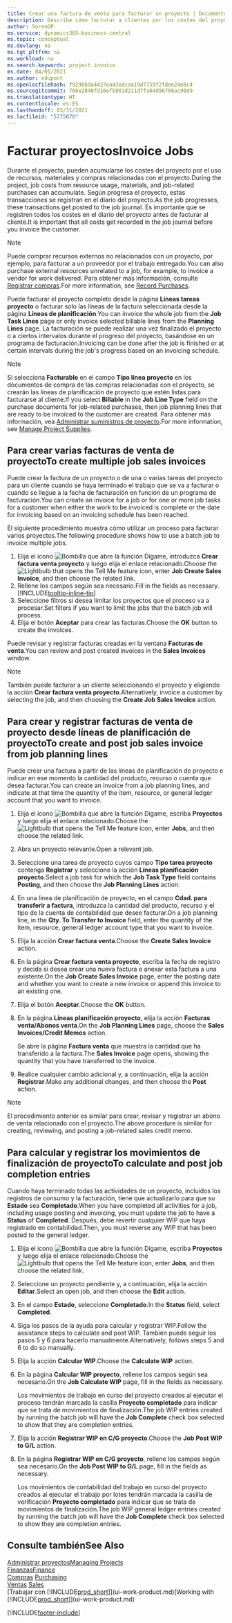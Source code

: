 ```yaml
---
title: Crear una factura de venta para facturar un proyecto | Documentos de Microsoft
description: Describe cómo facturar a clientes por los costes del proyecto a medida que progresa un proyecto.
author: SorenGP
ms.service: dynamics365-business-central
ms.topic: conceptual
ms.devlang: na
ms.tgt_pltfrm: na
ms.workload: na
ms.search.keywords: project invoice
ms.date: 04/01/2021
ms.author: edupont
ms.openlocfilehash: f9290bda4437ea43edcaa19d7759f2fdee24e8c4
ms.sourcegitcommit: 766e2840fd16efb901d211d7fa64d96766ac99d9
ms.translationtype: HT
ms.contentlocale: es-ES
ms.lasthandoff: 03/31/2021
ms.locfileid: "5775070"
---
```

# <a name="invoice-jobs"></a><span data-ttu-id="2d6c6-103">Facturar proyectos</span><span class="sxs-lookup"><span data-stu-id="2d6c6-103">Invoice Jobs</span></span>
<span data-ttu-id="2d6c6-104">Durante el proyecto, pueden acumularse los costes del proyecto por el uso de recursos, materiales y compras relacionadas con el proyecto.</span><span class="sxs-lookup"><span data-stu-id="2d6c6-104">During the project, job costs from resource usage, materials, and job-related purchases can accumulate.</span></span> <span data-ttu-id="2d6c6-105">Según progresa el proyecto, estas transacciones se registran en el diario del proyecto.</span><span class="sxs-lookup"><span data-stu-id="2d6c6-105">As the job progresses, these transactions get posted to the job journal.</span></span> <span data-ttu-id="2d6c6-106">Es importante que se registren todos los costes en el diario del proyecto antes de facturar al cliente.</span><span class="sxs-lookup"><span data-stu-id="2d6c6-106">It is important that all costs get recorded in the job journal before you invoice the customer.</span></span>

> [!NOTE]
> <span data-ttu-id="2d6c6-107">Puede comprar recursos externos no relacionados con un proyecto, por ejemplo, para facturar a un proveedor por el trabajo entregado.</span><span class="sxs-lookup"><span data-stu-id="2d6c6-107">You can also purchase external resources unrelated to a job, for example, to invoice a vendor for work delivered.</span></span> <span data-ttu-id="2d6c6-108">Para obtener más información, consulte [Registrar compras](purchasing-how-record-purchases.md).</span><span class="sxs-lookup"><span data-stu-id="2d6c6-108">For more information, see [Record Purchases](purchasing-how-record-purchases.md).</span></span>

<span data-ttu-id="2d6c6-109">Puede facturar el proyecto completo desde la página **Líneas tareas proyecto** o facturar solo las líneas de la factura seleccionada desde la página **Líneas de planificación**.</span><span class="sxs-lookup"><span data-stu-id="2d6c6-109">You can invoice the whole job from the **Job Task Lines** page or only invoice selected billable lines from the **Planning Lines** page.</span></span> <span data-ttu-id="2d6c6-110">La facturación se puede realizar una vez finalizado el proyecto o a ciertos intervalos durante el progreso del proyecto, basándose en un programa de facturación.</span><span class="sxs-lookup"><span data-stu-id="2d6c6-110">Invoicing can be done after the job is finished or at certain intervals during the job's progress based on an invoicing schedule.</span></span>

> [!NOTE]  
> <span data-ttu-id="2d6c6-111">Si selecciona **Facturable** en el campo **Tipo línea proyecto** en los documentos de compra de las compras relacionadas con el proyecto, se crearán las líneas de planificación de proyecto que estén listas para facturarse al cliente.</span><span class="sxs-lookup"><span data-stu-id="2d6c6-111">If you select **Billable** in the **Job Line Type** field on the purchase documents for job-related purchases, then job planning lines that are ready to be invoiced to the customer are created.</span></span> <span data-ttu-id="2d6c6-112">Para obtener más información, vea [Administrar suministros de proyecto](projects-how-manage-project-supplies.md).</span><span class="sxs-lookup"><span data-stu-id="2d6c6-112">For more information, see [Manage Project Supplies](projects-how-manage-project-supplies.md).</span></span>

## <a name="to-create-multiple-job-sales-invoices"></a><span data-ttu-id="2d6c6-113">Para crear varias facturas de venta de proyecto</span><span class="sxs-lookup"><span data-stu-id="2d6c6-113">To create multiple job sales invoices</span></span>
<span data-ttu-id="2d6c6-114">Puede crear la factura de un proyecto o de una o varias tareas del proyecto para un cliente cuando se haya terminado el trabajo que se va a facturar o cuando se llegue a la fecha de facturación en función de un programa de facturación.</span><span class="sxs-lookup"><span data-stu-id="2d6c6-114">You can create an invoice for a job or for one or more job tasks for a customer when either the work to be invoiced is complete or the date for invoicing based on an invoicing schedule has been reached.</span></span>

<span data-ttu-id="2d6c6-115">El siguiente procedimiento muestra cómo utilizar un proceso para facturar varios proyectos.</span><span class="sxs-lookup"><span data-stu-id="2d6c6-115">The following procedure shows how to use a batch job to invoice multiple jobs.</span></span>  

1. <span data-ttu-id="2d6c6-116">Elija el icono ![Bombilla que abre la función Dígame](media/ui-search/search_small.png "Dígame qué desea hacer"), introduzca **Crear factura venta proyecto** y luego elija el enlace relacionado.</span><span class="sxs-lookup"><span data-stu-id="2d6c6-116">Choose the ![Lightbulb that opens the Tell Me feature](media/ui-search/search_small.png "Tell me what you want to do") icon, enter **Job Create Sales Invoice**, and then choose the related link.</span></span>  
2. <span data-ttu-id="2d6c6-117">Rellene los campos según sea necesario.</span><span class="sxs-lookup"><span data-stu-id="2d6c6-117">Fill in the fields as necessary.</span></span> [!INCLUDE[tooltip-inline-tip](includes/tooltip-inline-tip_md.md)]
3. <span data-ttu-id="2d6c6-118">Seleccione filtros si desea limitar los proyectos que el proceso va a procesar.</span><span class="sxs-lookup"><span data-stu-id="2d6c6-118">Set filters if you want to limit the jobs that the batch job will process.</span></span>
4. <span data-ttu-id="2d6c6-119">Elija el botón **Aceptar** para crear las facturas.</span><span class="sxs-lookup"><span data-stu-id="2d6c6-119">Choose the **OK** button to create the invoices.</span></span>  

<span data-ttu-id="2d6c6-120">Puede revisar y registrar facturas creadas en la ventana **Facturas de venta**.</span><span class="sxs-lookup"><span data-stu-id="2d6c6-120">You can review and post created invoices in the **Sales Invoices** window.</span></span>

> [!NOTE]
> <span data-ttu-id="2d6c6-121">También puede facturar a un cliente seleccionando el proyecto y eligiendo la acción **Crear factura venta proyecto**.</span><span class="sxs-lookup"><span data-stu-id="2d6c6-121">Alternatively, invoice a customer by selecting the job, and then choosing the **Create Job Sales Invoice** action.</span></span> 

## <a name="to-create-and-post-job-sales-invoice-from-job-planning-lines"></a><span data-ttu-id="2d6c6-122">Para crear y registrar facturas de venta de proyecto desde líneas de planificación de proyecto</span><span class="sxs-lookup"><span data-stu-id="2d6c6-122">To create and post job sales invoice from job planning lines</span></span>
<span data-ttu-id="2d6c6-123">Puede crear una factura a partir de las líneas de planificación de proyecto e indicar en ese momento la cantidad del producto, recurso o cuenta que desea facturar.</span><span class="sxs-lookup"><span data-stu-id="2d6c6-123">You can create an invoice from a job planning lines, and indicate at that time the quantity of the item, resource, or general ledger account that you want to invoice.</span></span>

1. <span data-ttu-id="2d6c6-124">Elija el icono ![Bombilla que abre la función Dígame](media/ui-search/search_small.png "Dígame qué desea hacer"), escriba **Proyectos** y luego elija el enlace relacionado.</span><span class="sxs-lookup"><span data-stu-id="2d6c6-124">Choose the ![Lightbulb that opens the Tell Me feature](media/ui-search/search_small.png "Tell me what you want to do") icon, enter **Jobs**, and then choose the related link.</span></span>
2. <span data-ttu-id="2d6c6-125">Abra un proyecto relevante.</span><span class="sxs-lookup"><span data-stu-id="2d6c6-125">Open a relevant job.</span></span>
3. <span data-ttu-id="2d6c6-126">Seleccione una tarea de proyecto cuyos campo **Tipo tarea proyecto** contenga **Registrar** y seleccione la acción **Líneas planificación proyecto**.</span><span class="sxs-lookup"><span data-stu-id="2d6c6-126">Select a job task for which the **Job Task Type** field contains **Posting**, and then choose the **Job Planning Lines** action.</span></span>  
4. <span data-ttu-id="2d6c6-127">En una línea de planificación de proyecto, en el campo **Cdad. para transferir a factura**, introduzca la cantidad del producto, recurso y el tipo de la cuenta de contabilidad que desee facturar.</span><span class="sxs-lookup"><span data-stu-id="2d6c6-127">On a job planning line, in the **Qty. To Transfer to Invoice** field, enter the quantity of the item, resource, general ledger account type that you want to invoice.</span></span>  
5. <span data-ttu-id="2d6c6-128">Elija la acción **Crear factura venta**.</span><span class="sxs-lookup"><span data-stu-id="2d6c6-128">Choose the **Create Sales Invoice** action.</span></span>
6. <span data-ttu-id="2d6c6-129">En la página **Crear factura venta proyecto**, escriba la fecha de registro y decida si desea crear una nueva factura o anexar esta factura a una existente.</span><span class="sxs-lookup"><span data-stu-id="2d6c6-129">On the **Job Create Sales Invoice** page, enter the posting date and whether you want to create a new invoice or append this invoice to an existing one.</span></span>
7. <span data-ttu-id="2d6c6-130">Elija el botón **Aceptar**.</span><span class="sxs-lookup"><span data-stu-id="2d6c6-130">Choose the **OK** button.</span></span>  
8. <span data-ttu-id="2d6c6-131">En la página **Líneas planificación proyecto**, elija la acción **Facturas venta/Abonos venta**.</span><span class="sxs-lookup"><span data-stu-id="2d6c6-131">On the **Job Planning Lines** page, choose the **Sales Invoices/Credit Memos** action.</span></span>

    <span data-ttu-id="2d6c6-132">Se abre la página **Factura venta** que muestra la cantidad que ha transferido a la factura.</span><span class="sxs-lookup"><span data-stu-id="2d6c6-132">The **Sales Invoice** page opens, showing the quantity that you have transferred to the invoice.</span></span>
9. <span data-ttu-id="2d6c6-133">Realice cualquier cambio adicional y, a continuación, elija la acción **Registrar**.</span><span class="sxs-lookup"><span data-stu-id="2d6c6-133">Make any additional changes, and then choose the **Post** action.</span></span>

> [!NOTE]  
>   <span data-ttu-id="2d6c6-134">El procedimiento anterior es similar para crear, revisar y registrar un abono de venta relacionado con el proyecto.</span><span class="sxs-lookup"><span data-stu-id="2d6c6-134">The above procedure is similar for creating, reviewing, and posting a job-related sales credit memo.</span></span>

## <a name="to-calculate-and-post-job-completion-entries"></a><span data-ttu-id="2d6c6-135">Para calcular y registrar los movimientos de finalización de proyecto</span><span class="sxs-lookup"><span data-stu-id="2d6c6-135">To calculate and post job completion entries</span></span>
<span data-ttu-id="2d6c6-136">Cuando haya terminado todas las actividades de un proyecto, incluidos los registros de consumo y la facturación, tiene que actualizarlo para que su **Estado** sea **Completado**.</span><span class="sxs-lookup"><span data-stu-id="2d6c6-136">When you have completed all activities for a job, including usage posting and invoicing, you must update the job to have a **Status** of **Completed**.</span></span> <span data-ttu-id="2d6c6-137">Después, debe revertir cualquier WIP que haya registrado en contabilidad.</span><span class="sxs-lookup"><span data-stu-id="2d6c6-137">Then, you must reverse any WIP that has been posted to the general ledger.</span></span>

1. <span data-ttu-id="2d6c6-138">Elija el icono ![Bombilla que abre la función Dígame](media/ui-search/search_small.png "Dígame qué desea hacer"), escriba **Proyectos** y luego elija el enlace relacionado.</span><span class="sxs-lookup"><span data-stu-id="2d6c6-138">Choose the ![Lightbulb that opens the Tell Me feature](media/ui-search/search_small.png "Tell me what you want to do") icon, enter **Jobs**, and then choose the related link.</span></span>  
2. <span data-ttu-id="2d6c6-139">Seleccione un proyecto pendiente y, a continuación, elija la acción **Editar**.</span><span class="sxs-lookup"><span data-stu-id="2d6c6-139">Select an open job, and then choose the **Edit** action.</span></span>
3. <span data-ttu-id="2d6c6-140">En el campo **Estado**, seleccione **Completado**.</span><span class="sxs-lookup"><span data-stu-id="2d6c6-140">In the **Status** field, select **Completed**.</span></span>
4. <span data-ttu-id="2d6c6-141">Siga los pasos de la ayuda para calcular y registrar WIP.</span><span class="sxs-lookup"><span data-stu-id="2d6c6-141">Follow the assistance steps to calculate and post WIP.</span></span> <span data-ttu-id="2d6c6-142">También puede seguir los pasos 5 y 6 para hacerlo manualmente.</span><span class="sxs-lookup"><span data-stu-id="2d6c6-142">Alternatively, follows steps 5 and 6 to do so manually.</span></span>  
5. <span data-ttu-id="2d6c6-143">Elija la acción **Calcular WIP**.</span><span class="sxs-lookup"><span data-stu-id="2d6c6-143">Choose the **Calculate WIP** action.</span></span>
6. <span data-ttu-id="2d6c6-144">En la página **Calcular WIP proyecto**, rellene los campos según sea necesario.</span><span class="sxs-lookup"><span data-stu-id="2d6c6-144">On the **Job Calculate WIP** page, fill in the fields as necessary.</span></span>  

     <span data-ttu-id="2d6c6-145">Los movimientos de trabajo en curso del proyecto creados al ejecutar el proceso tendrán marcada la casilla **Proyecto completado** para indicar que se trata de movimientos de finalización.</span><span class="sxs-lookup"><span data-stu-id="2d6c6-145">The job WIP entries created by running the batch job will have the **Job Complete** check box selected to show that they are completion entries.</span></span>  
7. <span data-ttu-id="2d6c6-146">Elija la acción **Registrar WIP en C/G proyecto**.</span><span class="sxs-lookup"><span data-stu-id="2d6c6-146">Choose the **Job Post WIP to G/L** action.</span></span>
8. <span data-ttu-id="2d6c6-147">En la página **Registrar WIP en C/G proyecto**, rellene los campos según sea necesario.</span><span class="sxs-lookup"><span data-stu-id="2d6c6-147">On the **Job Post WIP to G/L** page, fill in the fields as necessary.</span></span>  

     <span data-ttu-id="2d6c6-148">Los movimientos de contabilidad del trabajo en curso del proyecto creados al ejecutar el trabajo por lotes tendrán marcada la casilla de verificación **Proyecto completado** para indicar que se trata de movimientos de finalización.</span><span class="sxs-lookup"><span data-stu-id="2d6c6-148">The job WIP general ledger entries created by running the batch job will have the **Job Complete** check box selected to show they are completion entries.</span></span>

## <a name="see-also"></a><span data-ttu-id="2d6c6-149">Consulte también</span><span class="sxs-lookup"><span data-stu-id="2d6c6-149">See Also</span></span>
[<span data-ttu-id="2d6c6-150">Administrar proyectos</span><span class="sxs-lookup"><span data-stu-id="2d6c6-150">Managing Projects</span></span>](projects-manage-projects.md)  
[<span data-ttu-id="2d6c6-151">Finanzas</span><span class="sxs-lookup"><span data-stu-id="2d6c6-151">Finance</span></span>](finance.md)  
<span data-ttu-id="2d6c6-152">[Compras](purchasing-manage-purchasing.md)       </span><span class="sxs-lookup"><span data-stu-id="2d6c6-152">[Purchasing](purchasing-manage-purchasing.md)       </span></span>  
<span data-ttu-id="2d6c6-153">[Ventas](sales-manage-sales.md)    </span><span class="sxs-lookup"><span data-stu-id="2d6c6-153">[Sales](sales-manage-sales.md)    </span></span>  
<span data-ttu-id="2d6c6-154">[Trabajar con [!INCLUDE[prod_short](includes/prod_short.md)]](ui-work-product.md)</span><span class="sxs-lookup"><span data-stu-id="2d6c6-154">[Working with [!INCLUDE[prod_short](includes/prod_short.md)]](ui-work-product.md)</span></span>  


[!INCLUDE[footer-include](includes/footer-banner.md)]